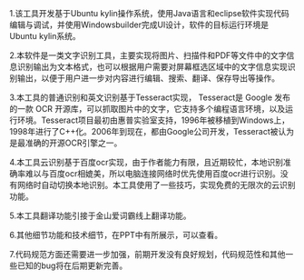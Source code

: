 1.该工具开发基于Ubuntu kylin操作系统，使用Java语言和eclipse软件实现代码编辑与调试，并使用Windowsbuilder完成UI设计，软件的目标运行环境是Ubuntu kylin系统。

2.本软件是一类文字识别工具，主要实现将图片、扫描件和PDF等文件中的文字信息识别输出为文本格式，也可以根据用户需要对屏幕框选区域中的文字信息实现识别输出，以便于用户进一步对内容进行编辑、搜索、翻译、保存导出等操作。

3.本工具的普通识别和英文识别基于Tesseract实现， Tesseract是 Google 发布的一款 OCR 开源库，可以抓取图片中的文字，它支持多个编程语言环境，以及运行环境。Tesseract项目最初由惠普实验室支持，1996年被移植到Windows上，1998年进行了C++化。2006年到现在，都由Google公司开发，Tesseract被认为是最准确的开源OCR引擎之一。

4.本工具云识别基于百度ocr实现，由于作者能力有限，且近期较忙，本地识别准确率难以与百度ocr相媲美，所以电脑连接网络时优先使用百度ocr进行识别。没有网络时自动切换本地识别。本工具使用了一些技巧，实现免费的无限次的云识别功能。

5.本工具翻译功能引接于金山爱词霸线上翻译功能。

6.其他细节功能和技术细节，在PPT中有所展示，可以查看。

7.代码规范方面还需要进一步加强，前期开发没有良好规划，代码规范性和其他一些已知的bug将在后期更新完善。
